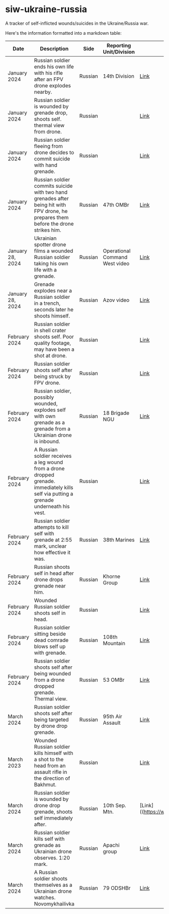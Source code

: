 # siw-ukraine-russia

A tracker of self-inflicted wounds/suicides in the Ukraine/Russia war.  

Here's the information formatted into a markdown table:

| Date       | Description                                                                                                      | Side       | Reporting Unit/Division                  | Link                                                                                           |
|------------|------------------------------------------------------------------------------------------------------------------|------------|--------------------------------|------------------------------------------------------------------------------------------------|
| January 2024 | Russian soldier ends his own life with his rifle after an FPV drone explodes nearby.                            | Russian    | 14th Division                  | [Link](https://www.reddit.com/r/UkraineRussiaReport/s/jccuOoCCNr)                             |
| January 2024 | Russian soldier is wounded by grenade drop, shoots self. thermal view from drone.                               | Russian    |                                | [Link](https://www.reddit.com/r/UkraineWarVideoReport/s/IaMVs5YXfy)                           |
| January 2024 | Russian soldier fleeing from drone decides to commit suicide with hand grenade.                                  | Russian    |                                | [Link](https://www.reddit.com/r/CombatFootage/s/B4q2wQ3N6X)                                   |
| January 2024 | Russian soldier commits suicide with two hand grenades after being hit with FPV drone, he prepares them before the drone strikes him. | Russian    | 47th OMBr                      | [Link](https://www.reddit.com/r/CombatFootage/s/sD2JqjKo4a)                                   |
| January 28, 2024 | Ukrainian spotter drone films a wounded Russian soldier taking his own life with a grenade.                     | Russian    | Operational Command West video | [Link](https://www.reddit.com/r/DroneCombat/s/EuwzWi4oki)                                      |
| January 28, 2024 | Grenade explodes near a Russian soldier in a trench, seconds later he shoots himself.                           | Russian    | Azov video                     | [Link](https://www.reddit.com/r/DroneCombat/s/XZk43bxqJq)                                      |
| February 2024 | Russian soldier in shell crater shoots self. Poor quality footage, may have been a shot at drone.               | Russian    |                                | [Link](https://www.reddit.com/r/UkraineRussiaReport/s/shlb8rrKzd)                             |
| February 2024 | Russian soldier shoots self after being struck by FPV drone.                                                    | Russian    |                                | [Link](https://www.reddit.com/r/UkraineWarVideoReport/s/PwzWQiFOAJ)                           |
| February 2024 | Russian soldier, possibly wounded, explodes self with own grenade as a grenade from a Ukrainian drone is inbound. | Russian    | 18 Brigade NGU                 | [Link](https://www.reddit.com/r/CombatFootage/s/ZFPzdmlmds)                                   |
| February 2024 | A Russian soldier receives a leg wound from a drone dropped grenade. immediately kills self via putting a grenade underneath his vest. | Russian    |                                | [Link](https://www.reddit.com/r/DroneCombat/s/7Cni9pgAsy)                                      |
| February 2024 | Russian soldier attempts to kill self with grenade at 2:55 mark, unclear how effective it was.                  | Russian    | 38th Marines                   | [Link](https://www.reddit.com/r/UkraineWarVideoReport/s/sI1EZjEMAs)                           |
| February 2024 | Russian shoots self in head after drone drops grenade near him.                                                  | Russian    | Khorne Group                   | [Link](https://www.reddit.com/r/CombatFootage/s/Dixa0Hj0uU)                                   |
| February 2024 | Wounded Russian soldier shoots self in head.                                                                    | Russian    |                                | [Link](https://www.reddit.com/r/DroneCombat/s/yNgWNKINzy)                                      |
| February 2024 | Russian soldier sitting beside dead comrade blows self up with grenade.                                         | Russian    | 108th Mountain                 | [Link](https://www.reddit.com/r/DroneCombat/s/xB1ss6aQIc)                                      |
| February 2024 | Russian soldier shoots self after being wounded from a drone dropped grenade. Thermal view.                     | Russian    | 53 OMBr                        | [Link](https://www.reddit.com/r/DroneCombat/s/upzxynSJOd)                                      |
| March 2024   | Russian soldier shoots self after being targeted by drone drop grenade.                                         | Russian    | 95th Air Assault               | [Link](https://www.reddit.com/r/DroneCombat/s/V94Lncs63R)                                      |
| March 2023   | Wounded Russian soldier kills himself with a shot to the head from an assault rifle in the direction of Bakhmut. | Russian    |                                | [Link](https://www.reddit.com/r/UkraineWarVideoReport/s/lMaHszdSy8)                           |
| March 2024   | Russian soldier is wounded by drone drop grenade, shoots self immediately after. | Russian    | 10th Sep. Mtn. | [Link]((https://www.reddit.com/r/DroneCombat/s/x3tsRnSJ0N) |
| March 2024 | Russian soldier kills self with grenade as Ukrainian drone observes. 1:20 mark. | Russian | Apachi group | [Link](https://www.reddit.com/r/DroneCombat/s/VitwttFxXs) |
| March 2024 | A Russian soldier shoots themselves as a Ukrainian drone watches. Novomykhailivka | Russian | 79 ODSHBr | [Link](https://www.reddit.com/r/UkraineWarVideoReport/s/zy2QB3UiSJ) |
